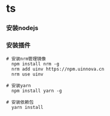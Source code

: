 # ts

### 安装nodejs

### 安装插件
    # 安装nrm管理镜像
	  npm install nrm -g
	  nrm add uinv https://npm.uinnova.cn
	  nrm use uinv

    # 安装yarn
	  npm install yarn -g

    # 安装依赖包
	  yarn install
